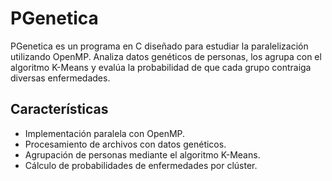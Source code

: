 # PGenetica

PGenetica es un programa en C diseñado para estudiar la paralelización utilizando OpenMP. Analiza datos genéticos de personas, los agrupa con el algoritmo K-Means y evalúa la probabilidad de que cada grupo contraiga diversas enfermedades.

## Características
- Implementación paralela con OpenMP.
- Procesamiento de archivos con datos genéticos.
- Agrupación de personas mediante el algoritmo K-Means.
- Cálculo de probabilidades de enfermedades por clúster.
